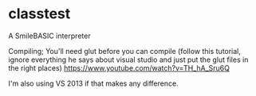 # classtest
A SmileBASIC interpreter

Compiling;
You'll need glut before you can compile (follow this tutorial, ignore everything he says about visual studio and just put the glut files in the right places)
https://www.youtube.com/watch?v=TH_hA_Sru6Q

I'm also using VS 2013 if that makes any difference.
